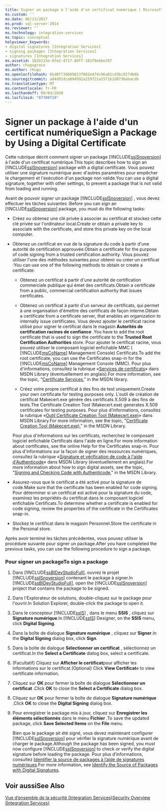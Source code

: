 ```yaml
---
title: Signer un package à l’aide d’un certificat numérique | Microsoft Docs
ms.custom: ''
ms.date: 06/13/2017
ms.prod: sql-server-2014
ms.reviewer: ''
ms.technology: integration-services
ms.topic: conceptual
helpviewer_keywords:
- digital signatures [Integration Services]
- signing packages [Integration Services]
- signatures [Integration Services]
ms.assetid: 182b115e-0fe2-4717-8dff-183f9eb6e397
author: chugugrace
ms.author: chugu
ms.openlocfilehash: 6bd0f73d609623f882e474c96a01cd3bc0274b6b
ms.sourcegitcommit: ad4d92dce894592a259721a1571b1d8736abacdb
ms.translationtype: MT
ms.contentlocale: fr-FR
ms.lasthandoff: 08/04/2020
ms.locfileid: "87709719"
---
```

# <a name="sign-a-package-by-using-a-digital-certificate"></a><span data-ttu-id="adfdb-102">Signer un package à l'aide d'un certificat numérique</span><span class="sxs-lookup"><span data-stu-id="adfdb-102">Sign a Package by Using a Digital Certificate</span></span>
  <span data-ttu-id="adfdb-103">Cette rubrique décrit comment signer un package [!INCLUDE[ssISnoversion](../includes/ssisnoversion-md.md)] à l'aide d'un certificat numérique.</span><span class="sxs-lookup"><span data-stu-id="adfdb-103">This topic describes how to sign an [!INCLUDE[ssISnoversion](../includes/ssisnoversion-md.md)] package with a digital certificate.</span></span> <span data-ttu-id="adfdb-104">Vous pouvez utiliser une signature numérique avec d'autres paramètres pour empêcher le chargement et l'exécution d'un package non valide.</span><span class="sxs-lookup"><span data-stu-id="adfdb-104">You can use a digital signature, together with other settings, to prevent a package that is not valid from loading and running.</span></span>  
  
 <span data-ttu-id="adfdb-105">Avant de pouvoir signer un package [!INCLUDE[ssISnoversion](../includes/ssisnoversion-md.md)] , vous devez effectuer les tâches suivantes :</span><span class="sxs-lookup"><span data-stu-id="adfdb-105">Before you can sign an [!INCLUDE[ssISnoversion](../includes/ssisnoversion-md.md)] package, you must do the following tasks:</span></span>  
  
-   <span data-ttu-id="adfdb-106">Créez ou obtenez une clé privée à associer au certificat et stockez cette clé privée sur l'ordinateur local.</span><span class="sxs-lookup"><span data-stu-id="adfdb-106">Create or obtain a private key to associate with the certificate, and store this private key on the local computer.</span></span>  
  
-   <span data-ttu-id="adfdb-107">Obtenez un certificat en vue de la signature du code à partir d'une autorité de certification approuvée.</span><span class="sxs-lookup"><span data-stu-id="adfdb-107">Obtain a certificate for the purpose of code signing from a trusted certification authority.</span></span> <span data-ttu-id="adfdb-108">Vous pouvez utiliser l'une des méthodes suivantes pour obtenir ou créer un certificat :</span><span class="sxs-lookup"><span data-stu-id="adfdb-108">You can use one of the following methods to obtain or create a certificate:</span></span>  
  
    -   <span data-ttu-id="adfdb-109">Obtenez un certificat à partir d'une autorité de certification commerciale publique qui émet des certificats.</span><span class="sxs-lookup"><span data-stu-id="adfdb-109">Obtain a certificate from a public, commercial certification authority that issues certificates.</span></span>  
  
    -   <span data-ttu-id="adfdb-110">Obtenez un certificat à partir d'un serveur de certificats, qui permet à une organisation d'émettre des certificats de façon interne.</span><span class="sxs-lookup"><span data-stu-id="adfdb-110">Obtain a certificate from a certificate server, that enables an organization to internally issue certificates.</span></span> <span data-ttu-id="adfdb-111">Vous devez ajouter le certificat racine utilisé pour signer le certificat dans le magasin **Autorités de certification racines de confiance** .</span><span class="sxs-lookup"><span data-stu-id="adfdb-111">You have to add the root certificate that is used to sign the certificate to the **Trusted Root Certification Authorities** store.</span></span> <span data-ttu-id="adfdb-112">Pour ajouter le certificat racine, vous pouvez utiliser le composant logiciel enfichable MMC ( [!INCLUDE[msCoName](../includes/msconame-md.md)] Management Console) Certificats.</span><span class="sxs-lookup"><span data-stu-id="adfdb-112">To add the root certificate, you can use the Certificates snap-in for the [!INCLUDE[msCoName](../includes/msconame-md.md)] Management Console (MMC).</span></span> <span data-ttu-id="adfdb-113">Pour plus d'informations, consultez la rubrique «[Services de certificats](https://go.microsoft.com/fwlink/?LinkId=100755)» dans MSDN Library (éventuellement en anglais).</span><span class="sxs-lookup"><span data-stu-id="adfdb-113">For more information, see the topic, "[Certificate Services](https://go.microsoft.com/fwlink/?LinkId=100755)," in the MSDN library.</span></span>  
  
    -   <span data-ttu-id="adfdb-114">Créez votre propre certificat à des fins de test uniquement.</span><span class="sxs-lookup"><span data-stu-id="adfdb-114">Create your own certificate for testing purposes only.</span></span> <span data-ttu-id="adfdb-115">L'outil de création de certificat Makecert.exe génère des certificats X.509 à des fins de tests.</span><span class="sxs-lookup"><span data-stu-id="adfdb-115">The Certificate Creation Tool (Makecert.exe) generates X.509 certificates for testing purposes.</span></span> <span data-ttu-id="adfdb-116">Pour plus d’informations, consultez la rubrique «[Outil Certificate Creation Tool (Makecert.exe)](https://go.microsoft.com/fwlink/?LinkId=100756)» dans MSDN Library.</span><span class="sxs-lookup"><span data-stu-id="adfdb-116">For more information, see the topic, "[Certificate Creation Tool (Makecert.exe)](https://go.microsoft.com/fwlink/?LinkId=100756)," in the MSDN Library.</span></span>  
  
     <span data-ttu-id="adfdb-117">Pour plus d'informations sur les certificats, recherchez le composant logiciel enfichable Certificats dans l'aide en ligne.</span><span class="sxs-lookup"><span data-stu-id="adfdb-117">For more information about certificates, see the online Help for the Certificates snap-in.</span></span> <span data-ttu-id="adfdb-118">Pour plus d'informations sur la façon de signer des ressources numériques, consultez la rubrique «[Signature et vérification de code à l'aide d'Authenticode](https://go.microsoft.com/fwlink/?LinkId=78100)» dans MSDN Library (éventuellement en anglais).</span><span class="sxs-lookup"><span data-stu-id="adfdb-118">For more information about how to sign digital assets, see the topic, "[Signing and Checking Code with Authenticode](https://go.microsoft.com/fwlink/?LinkId=78100)," in the MSDN Library.</span></span>  
  
-   <span data-ttu-id="adfdb-119">Assurez-vous que le certificat a été activé pour la signature de code.</span><span class="sxs-lookup"><span data-stu-id="adfdb-119">Make sure that the certificate has been enabled for code signing.</span></span> <span data-ttu-id="adfdb-120">Pour déterminer si un certificat est activé pour la signature du code, examinez les propriétés du certificat dans le composant logiciel enfichable Certificats.</span><span class="sxs-lookup"><span data-stu-id="adfdb-120">To determine whether a certificate is enabled for code signing, review the properties of the certificate in the Certificates snap-in.</span></span>  
  
-   <span data-ttu-id="adfdb-121">Stockez le certificat dans le magasin Personnel.</span><span class="sxs-lookup"><span data-stu-id="adfdb-121">Store the certificate in the Personal store.</span></span>  
  
 <span data-ttu-id="adfdb-122">Après avoir terminé les tâches précédentes, vous pouvez utiliser la procédure suivante pour signer un package.</span><span class="sxs-lookup"><span data-stu-id="adfdb-122">After you have completed the previous tasks, you can use the following procedure to sign a package.</span></span>  
  
### <a name="to-sign-a-package"></a><span data-ttu-id="adfdb-123">Pour signer un package</span><span class="sxs-lookup"><span data-stu-id="adfdb-123">To sign a package</span></span>  
  
1.  <span data-ttu-id="adfdb-124">Dans [!INCLUDE[ssBIDevStudioFull](../includes/ssbidevstudiofull-md.md)], ouvrez le projet [!INCLUDE[ssISnoversion](../includes/ssisnoversion-md.md)] contenant le package à signer.</span><span class="sxs-lookup"><span data-stu-id="adfdb-124">In [!INCLUDE[ssBIDevStudioFull](../includes/ssbidevstudiofull-md.md)], open the [!INCLUDE[ssISnoversion](../includes/ssisnoversion-md.md)] project that contains the package to be signed.</span></span>  
  
2.  <span data-ttu-id="adfdb-125">Dans l'Explorateur de solutions, double-cliquez sur le package pour l'ouvrir.</span><span class="sxs-lookup"><span data-stu-id="adfdb-125">In Solution Explorer, double-click the package to open it.</span></span>  
  
3.  <span data-ttu-id="adfdb-126">Dans le concepteur [!INCLUDE[ssIS](../includes/ssis-md.md)] , dans le menu **SSIS** , cliquez sur **Signature numérique**.</span><span class="sxs-lookup"><span data-stu-id="adfdb-126">In [!INCLUDE[ssIS](../includes/ssis-md.md)] Designer, on the **SSIS** menu, click **Digital Signing**.</span></span>  
  
4.  <span data-ttu-id="adfdb-127">Dans la boîte de dialogue **Signature numérique** , cliquez sur **Signer**.</span><span class="sxs-lookup"><span data-stu-id="adfdb-127">In the **Digital Signing** dialog box, click **Sign**.</span></span>  
  
5.  <span data-ttu-id="adfdb-128">Dans la boîte de dialogue **Sélectionner un certificat** , sélectionnez un certificat.</span><span class="sxs-lookup"><span data-stu-id="adfdb-128">In the **Select a Certificate** dialog box, select a certificate.</span></span>  
  
6.  <span data-ttu-id="adfdb-129">(Facultatif) Cliquez sur **Afficher le certificat**pour afficher les informations sur le certificat.</span><span class="sxs-lookup"><span data-stu-id="adfdb-129">(Optional) Click **View Certificat**e to view certificate information.</span></span>  
  
7.  <span data-ttu-id="adfdb-130">Cliquez sur **OK** pour fermer la boîte de dialogue **Sélectionner un certificat** .</span><span class="sxs-lookup"><span data-stu-id="adfdb-130">Click **OK** to close the **Select a Certificate** dialog box.</span></span>  
  
8.  <span data-ttu-id="adfdb-131">Cliquez sur **OK** pour fermer la boîte de dialogue **Signature numérique** .</span><span class="sxs-lookup"><span data-stu-id="adfdb-131">Click **OK** to close the **Digital Signing** dialog box.</span></span>  
  
9. <span data-ttu-id="adfdb-132">Pour enregistrer le package mis à jour, cliquez sur **Enregistrer les éléments sélectionnés** dans le menu **Fichier** .</span><span class="sxs-lookup"><span data-stu-id="adfdb-132">To save the updated package, click **Save Selected Items** on the **File** menu.</span></span>  
  
     <span data-ttu-id="adfdb-133">Bien que le package ait été signé, vous devez maintenant configurer [!INCLUDE[ssISnoversion](../includes/ssisnoversion-md.md)] pour vérifier la signature numérique avant de charger le package.</span><span class="sxs-lookup"><span data-stu-id="adfdb-133">Although the package has been signed, you must now configure [!INCLUDE[ssISnoversion](../includes/ssisnoversion-md.md)] to check or verify the digital signature before loading the package.</span></span> <span data-ttu-id="adfdb-134">Pour plus d’informations, consultez [Identifier la source de packages à l’aide de signatures numériques](security/identify-the-source-of-packages-with-digital-signatures.md).</span><span class="sxs-lookup"><span data-stu-id="adfdb-134">For more information, see [Identify the Source of Packages with Digital Signatures](security/identify-the-source-of-packages-with-digital-signatures.md).</span></span>  
  
## <a name="see-also"></a><span data-ttu-id="adfdb-135">Voir aussi</span><span class="sxs-lookup"><span data-stu-id="adfdb-135">See Also</span></span>  
 [<span data-ttu-id="adfdb-136">Vue d’ensemble de la sécurité &#40;Integration Services&#41;</span><span class="sxs-lookup"><span data-stu-id="adfdb-136">Security Overview &#40;Integration Services&#41;</span></span>](security/security-overview-integration-services.md)  
  
  
